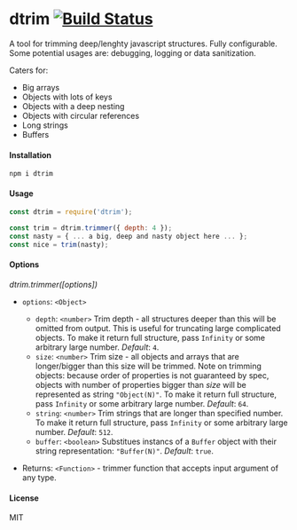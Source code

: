 # dtrim [![Build Status](https://api.travis-ci.org/runk/dtrim.svg?branch=master)](https://travis-ci.org/runk/dtrim)

A tool for trimming deep/lenghty javascript structures. Fully configurable. Some potential usages are: debugging, logging or data sanitization.

Caters for:

- Big arrays
- Objects with lots of keys
- Objects with a deep nesting
- Objects with circular references
- Long strings
- Buffers

#### Installation

```shell
npm i dtrim
```


#### Usage

```javascript
const dtrim = require('dtrim');

const trim = dtrim.trimmer({ depth: 4 });
const nasty = { ... a big, deep and nasty object here ... };
const nice = trim(nasty);
```


#### Options

_dtrim.trimmer([options])_

- `options`: `<Object>`
  - `depth`: `<number>` Trim depth - all structures deeper than this will be omitted from output. This is useful for truncating large complicated objects. To make it return full structure, pass `Infinity` or some arbitrary large number. *Default*: `4`.
  - `size`: `<number>` Trim size - all objects and arrays that are longer/bigger than this size will be trimmed. Note on trimming objects: because order of properties is not guaranteed by spec, objects with number of properties bigger than *size* will be represented as string `"Object(N)"`. To make it return full structure, pass `Infinity` or some arbitrary large number. *Default*: `64`.
  - `string`: `<number>` Trim strings that are longer than specified number. To make it return full structure, pass `Infinity` or some arbitrary large number. *Default*: `512`.
  - `buffer`: `<boolean>` Substitues instancs of a `Buffer` object with their string representation: `"Buffer(N)"`. *Default*: `true`.

- Returns: `<Function>` - trimmer function that accepts input argument of any type.


#### License

MIT

